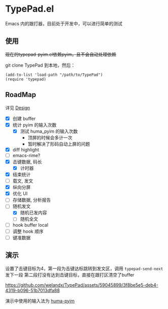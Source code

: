 # TypePad.el
Emacs 内的跟打器，目前处于开发中，可以进行简单的测试
## 使用
~~现在的typepad-pyim.el依赖pyim，且不会自动处理依赖~~

git clone TypePad 到本地，然后：

```emacs-lisp
(add-to-list 'load-path "/path/to/TypePad")
(require 'typepad)
```

## RoadMap
详见 [Design](Design.org)
- [X] 创建 buffer
- [X] 统计 pyim 的输入次数
  - [X] 测试 huma_pyim 的输入次数
    - 顶屏的时候会多计一次
    - 暂时解决了形码自动上屏的问题
- [X] diff highlight
- [ ] emacs-rime?
- [X] 击键数据, 码长
  - [X] 计时器
- [X] 结束统计
- [ ] 载文, 发文
- [X] 纵向分屏
- [X] 优化 UI
- [ ] 存储数据, 分析报告
- [ ] 随机发文
  - [X] 随机已发内容
  - [ ] 随机全文
- [ ] hook buffer local
- [ ] 调整 hook 顺序
- [ ] 键准数据

## 演示
设置了击键目标为4，第一段为击键达标跳转到发文区，调用 `typepad-send-next` 发下一段
第二段打没有达到击键目标，直接在跟打区清空了buffer

https://github.com/welandx/TypePad/assets/59045899/3f8be5e5-deb4-4319-b096-51b7013dfa88

演示中使用的输入法为 [huma-pyim](https://github.com/Neikice/huma_pyim)
